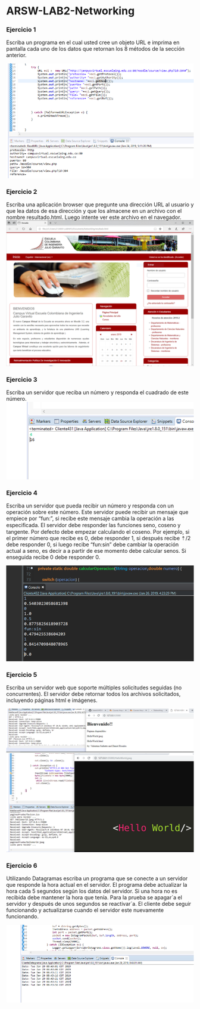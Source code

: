 # ARSW-LAB2-Networking

### Ejercicio 1

Escriba un programa en el cual usted cree un objeto URL e imprima en pantalla cada uno de los datos que retornan los 8 métodos de la sección anterior.

 ![](recursos/Capture1.PNG)

### Ejercicio 2

Escriba una aplicación browser que pregunte una dirección URL al usuario y que lea datos de esa dirección y que los almacene en un archivo con el nombre resultado.html. Luego intente ver este archivo en el navegador.
![](recursos/Capture2.PNG)
### Ejercicio 3

Escriba un servidor que reciba un número y responda el cuadrado de este número.
![](recursos/Capture6.PNG)

### Ejercicio 4

Escriba un servidor que pueda recibir un número y responda con un operación sobre este número. Este servidor puede recibir un mensaje que empiece por “fun:”, si recibe este mensaje cambia la operación a las especiﬁcada. El servidor debe responder las funciones seno, coseno y tangente. Por defecto debe empezar calculando el coseno. Por ejemplo, si el primer número que recibe es 0, debe responder 1, si después recibe ⇡/2 debe responder 0, si luego recibe “fun:sin” debe cambiar la operación actual a seno, es decir a a partir de ese momento debe calcular senos. Si enseguida recibe 0 debe responder 0.

 ![](recursos/Capture3.PNG)

### Ejercicio 5
Escriba un servidor web que soporte múltiples solicitudes seguidas (no concurrentes). El servidor debe retornar todos los archivos solicitados, incluyendo páginas html e imágenes.

![](recursos/Capture4.PNG)
![](recursos/Capture5.PNG)

### Ejercicio 6
Utilizando Datagramas escriba un programa que se conecte a un servidor que responde la hora actual en el servidor. El programa debe actualizar la hora cada 5 segundos según los datos del servidor. Si una hora no es recibida debe mantener la hora que tenía. Para la prueba se apagar´a el servidor y después de unos segundos se reactivar´a. El cliente debe seguir funcionando y actualizarse cuando el servidor este nuevamente funcionando.

![](recursos/Capture7.PNG)